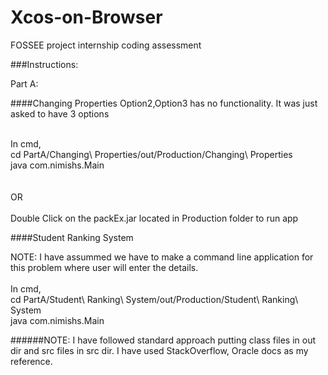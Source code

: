 # Xcos-on-Browser
FOSSEE project internship coding assessment

###Instructions:

Part A:

####Changing Properties
Option2,Option3 has no functionality. It was just asked to have 3 options<br /><br />

In cmd,<br />
cd PartA/Changing\ Properties/out/Production/Changing\ Properties<br /> 
java com.nimishs.Main<br /> 
<br /><br />OR<br /><br />
Double Click on the packEx.jar located in Production folder to run app<br />


####Student Ranking System

NOTE: I have assummed we have to make a command line application for this problem where user will enter the details.<br /><br />
In cmd,<br />
cd PartA/Student\ Ranking\ System/out/Production/Student\ Ranking\ System<br />
java com.nimishs.Main</br>

######NOTE:
I have followed standard approach putting class files in out dir and src files in src dir. I have used StackOverflow, Oracle docs as my reference.

